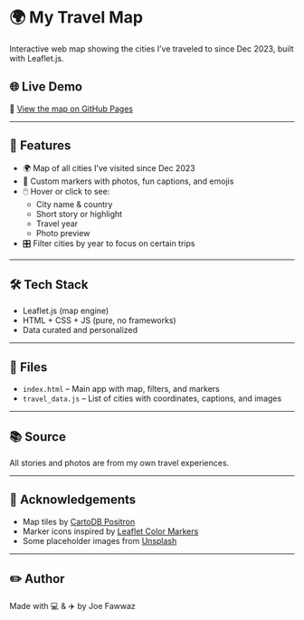 # 🌍 My Travel Map

Interactive web map showing the cities I’ve traveled to since Dec 2023, built with Leaflet.js.

## 🌐 Live Demo
🔗 [View the map on GitHub Pages](https://joefawwaz.github.io/my-travel-map/)

---

## 🧭 Features

- 🌍 Map of all cities I’ve visited since Dec 2023
- 📌 Custom markers with photos, fun captions, and emojis
- 🖱️ Hover or click to see:
  - City name & country
  - Short story or highlight
  - Travel year
  - Photo preview
- 🎛️ Filter cities by year to focus on certain trips

---

## 🛠 Tech Stack

- Leaflet.js (map engine)
- HTML + CSS + JS (pure, no frameworks)
- Data curated and personalized

---

## 🧩 Files

- `index.html` – Main app with map, filters, and markers
- `travel_data.js` – List of cities with coordinates, captions, and images

---

## 📚 Source

All stories and photos are from my own travel experiences.

---

## 🙌 Acknowledgements

- Map tiles by [CartoDB Positron](https://carto.com/)
- Marker icons inspired by [Leaflet Color Markers](https://github.com/pointhi/leaflet-color-markers)
- Some placeholder images from [Unsplash](https://unsplash.com/)

---

## ✏️ Author

Made with 💻 & ✈️ by Joe Fawwaz
